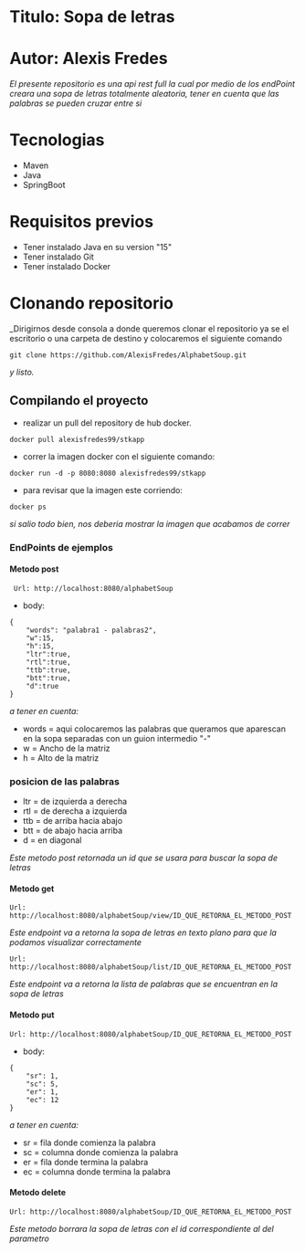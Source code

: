 # Titulo: Sopa de letras
# Autor: Alexis Fredes

_El presente repositorio es una api rest full la cual por medio de los endPoint creara
una sopa de letras totalmente aleatoria, tener en cuenta que las palabras se pueden
cruzar entre si_

# Tecnologias

* Maven
* Java 
* SpringBoot

# Requisitos previos

* Tener instalado Java en su version "15"
* Tener instalado Git
* Tener instalado Docker

# Clonando repositorio

_Dirigirnos desde consola a donde queremos clonar el repositorio ya se el escritorio
o una carpeta de destino y colocaremos el siguiente comando

```
git clone https://github.com/AlexisFredes/AlphabetSoup.git
```
_y listo._

## Compilando el proyecto

* realizar un pull del repository de hub docker.
```
docker pull alexisfredes99/stkapp
```
* correr la imagen docker con el siguiente comando:
```
docker run -d -p 8080:8080 alexisfredes99/stkapp
```

* para revisar que la imagen este corriendo:
```
docker ps
```
_si salio todo bien, nos deberia mostrar la imagen que acabamos de correr_

### EndPoints de ejemplos
#### Metodo post
```
 Url: http://localhost:8080/alphabetSoup
 ```
* body:
```
{
    "words": "palabra1 - palabras2",
    "w":15,
    "h":15,
    "ltr":true,
    "rtl":true,
    "ttb":true,
    "btt":true,
    "d":true
}
```
_a tener en cuenta:_
- words = aqui colocaremos las palabras que queramos que aparescan en la sopa
          separadas con un guion intermedio "-"
- w = Ancho de la matriz
- h = Alto de la matriz
### posicion de las palabras
- ltr = de izquierda a derecha
- rtl = de derecha a izquierda
- ttb =  de arriba hacia abajo
- btt = de abajo hacia arriba
- d =  en diagonal

_Este metodo post retornada un id que se usara para buscar la sopa de letras_

#### Metodo get
```
Url: http://localhost:8080/alphabetSoup/view/ID_QUE_RETORNA_EL_METODO_POST
```
_Este endpoint va a retorna la sopa de letras en texto plano para que la podamos
visualizar correctamente_

```
Url: http://localhost:8080/alphabetSoup/list/ID_QUE_RETORNA_EL_METODO_POST
```
_Este endpoint va a retorna la lista de palabras que se encuentran en la sopa de letras_

#### Metodo put
```
Url: http://localhost:8080/alphabetSoup/ID_QUE_RETORNA_EL_METODO_POST
```
* body:
```
{
    "sr": 1,
    "sc": 5,
    "er": 1,
    "ec": 12
}
```
_a tener en cuenta:_
- sr = fila donde comienza la palabra
- sc = columna donde comienza la palabra
- er = fila donde termina la palabra
- ec = columna donde termina la palabra


#### Metodo delete
```
Url: http://localhost:8080/alphabetSoup/ID_QUE_RETORNA_EL_METODO_POST
```
_Este metodo borrara la sopa de letras con el id correspondiente al del parametro_

